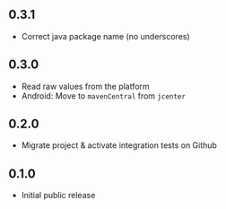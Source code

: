 ## 0.3.1

* Correct java package name (no underscores)

## 0.3.0

* Read raw values from the platform
* Android: Move to `mavenCentral` from `jcenter`

## 0.2.0

* Migrate project & activate integration tests on Github
## 0.1.0

* Initial public release
